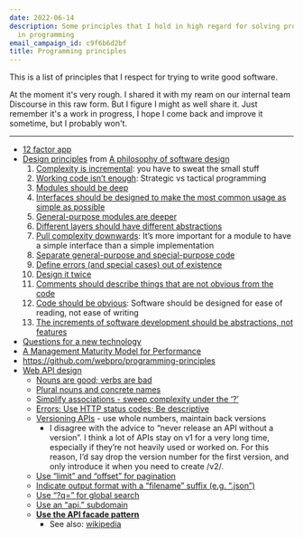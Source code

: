 ```yaml
---
date: 2022-06-14
description: Some principles that I hold in high regard for solving problems well
  in programming
email_campaign_id: c9f6b6d2bf
title: Programming principles
---
```


This is a list of principles that I respect for trying to write good software.

At the moment it's very rough. I shared it with my ream on our internal team Discourse in this raw form. But I figure I might as well share it. Just remember it's a work in progress, I hope I come back and improve it sometime, but I probably won't.

---

- [12 factor app](https://12factor.net/)
- [Design principles](https://milkov.tech/assets/psd.pdf#page=185) from [A philosophy of software design](https://milkov.tech/assets/psd.pdf)
    1. [Complexity is incremental](https://milkov.tech/assets/psd.pdf#page=24): you have to sweat the small stuff
    2. [Working code isn’t enough](https://milkov.tech/assets/psd.pdf#page=25): Strategic vs tactical programming
    3. [Modules should be deep](https://milkov.tech/assets/psd.pdf#page=31)
    4. [Interfaces should be designed to make the most common usage as simple as
    possible](https://milkov.tech/assets/psd.pdf#page=39)
    5. [General-purpose modules are deeper](https://milkov.tech/assets/psd.pdf#page=50)
    6. [Different layers should have different abstractions](https://milkov.tech/assets/psd.pdf#page=56)
    7. [Pull complexity downwards](https://milkov.tech/assets/psd.pdf#page=65): It’s more important for a module to have a simple interface than a simple implementation
    8. [Separate general-purpose and special-purpose code](https://milkov.tech/assets/psd.pdf#page=72)
    9. [Define errors (and special cases) out of existence](https://milkov.tech/assets/psd.pdf#page=88)
    10. [Design it twice](https://milkov.tech/assets/psd.pdf#page=99)
    11. [Comments should describe things that are not obvious from the code](https://milkov.tech/assets/psd.pdf#page=107)
    12. [Code should be obvious](https://milkov.tech/assets/psd.pdf#page=152): Software should be designed for ease of reading, not ease of writing
    13. [The increments of software development should be abstractions, not features](https://milkov.tech/assets/psd.pdf#page=162)
- [Questions for a new technology](https://kellanem.com/notes/new-tech)
- [A Management Maturity Model for Performance](https://infrequently.org/2022/05/performance-management-maturity/)
- https://github.com/webpro/programming-principles
- [Web API design](https://robinwinslow.uk/api-design-ebook-2012-03.pdf)
    - [Nouns are good; verbs are bad](https://robinwinslow.uk/api-design-ebook-2012-03.pdf#page=4)
    - [Plural nouns and concrete names](https://robinwinslow.uk/api-design-ebook-2012-03.pdf#page=8)
    - [Simplify associations - sweep complexity under the ‘?’](https://robinwinslow.uk/api-design-ebook-2012-03.pdf#page=9)
    - [Errors: Use HTTP status codes; Be descriptive](https://robinwinslow.uk/api-design-ebook-2012-03.pdf#page=11)
    - [Versioning APIs](https://robinwinslow.uk/api-design-ebook-2012-03.pdf#page=14) - use whole numbers, maintain back versions
        - I disagree with the advice to “never release an API without a version”. I think a lot of APIs stay on v1 for a very long time, especially if they’re not heavily used or worked on. For this reason, I’d say drop the version number for the first version, and  only introduce it when you need to create /v2/.
    - [Use “limit” and “offset” for pagination](https://robinwinslow.uk/api-design-ebook-2012-03.pdf#page=17)
    - [Indicate output format with a “filename” suffix (e.g. “.json”)](https://robinwinslow.uk/api-design-ebook-2012-03.pdf#page=20)
    - [Use “?q=” for global search](https://robinwinslow.uk/api-design-ebook-2012-03.pdf#page=22)
    - [Use an “api.” subdomain](https://robinwinslow.uk/api-design-ebook-2012-03.pdf#page=23)
    - [**Use the API facade pattern**](https://robinwinslow.uk/api-design-ebook-2012-03.pdf#page=34)
        - See also: [wikipedia](https://en.wikipedia.org/wiki/Facade_pattern)